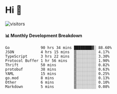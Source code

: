 # Hi 👋
 
![visitors](https://visitor-badge.glitch.me/badge?page_id=sorcererxw.sorcererx)

#### 📊 Monthly Development Breakdown

<!--START_SECTION:waka-->
```text
Go              90 hrs 34 mins ████████▓░ 88.60%
JSON            4 hrs 15 mins  ▒░░░░░░░░░ 4.17%
TypeScript      3 hrs 22 mins  ▒░░░░░░░░░ 3.30%
Protocol Buffer 1 hr 56 mins   ▒░░░░░░░░░ 1.90%
Thrift          50 mins        ▒░░░░░░░░░ 0.82%
protobuf        38 mins        ▒░░░░░░░░░ 0.63%
YAML            15 mins        ▒░░░░░░░░░ 0.25%
go.mod          8 mins         ▒░░░░░░░░░ 0.13%
Other           6 mins         ▒░░░░░░░░░ 0.10%
Markdown        5 mins         ▒░░░░░░░░░ 0.08%
```
<!--END_SECTION:waka-->
